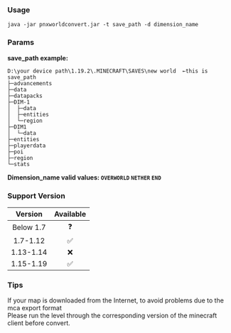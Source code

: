 ### Usage

`java -jar pnxworldconvert.jar -t save_path -d dimension_name`

### Params

**save_path example:**

```
D:\your device path\1.19.2\.MINECRAFT\SAVES\new world  ←this is save_path
├─advancements
├─data
├─datapacks
├─DIM-1
│  ├─data
│  ├─entities
│  └─region
├─DIM1
│  └─data
├─entities
├─playerdata
├─poi
├─region
└─stats
```

**Dimension_name valid values: `OVERWORLD`  `NETHER` `END`**

### Support Version

|  Version  | Available |
|:---------:| :----: |
| Below 1.7 | ❓ |
| 1.7-1.12  | ✅ |
| 1.13-1.14 | ❌ |
| 1.15-1.19 | ✅ |

### Tips

If your map is downloaded from the Internet, to avoid problems due to the mca export format  
Please run the level through the corresponding version of the minecraft client before convert.
